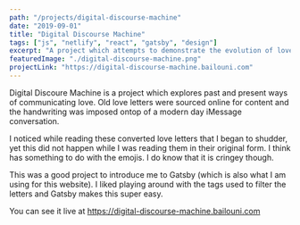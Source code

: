 ```yaml
---
path: "/projects/digital-discourse-machine"
date: "2019-09-01"
title: "Digital Discourse Machine"
tags: ["js", "netlify", "react", "gatsby", "design"]
excerpt: "A project which attempts to demonstrate the evolution of love letters in the digital world."
featuredImage: "./digital-discourse-machine.png"
projectLink: "https://digital-discourse-machine.bailouni.com"
---
```


Digital Discoure Machine is a project which explores past and present ways of communicating love.
Old love letters were sourced online for content and the handwriting was imposed ontop of a modern day iMessage conversation.

I noticed while reading these converted love letters that I began to shudder, yet this did not happen while I was reading them in their original form.
I think has something to do with the emojis. I do know that it is cringey though.

This was a good project to introduce me to Gatsby (which is also what I am using for this website). I liked playing around with the tags used to filter the letters and Gatsby makes this super easy.

You can see it live at <https://digital-discourse-machine.bailouni.com>
